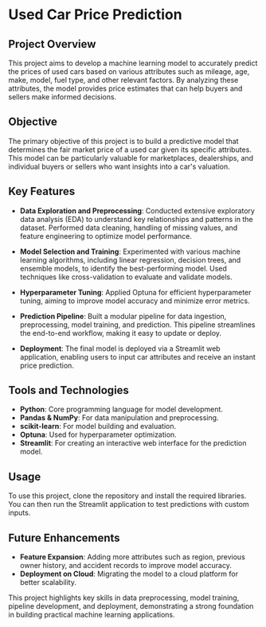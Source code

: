 # Used Car Price Prediction

## Project Overview
This project aims to develop a machine learning model to accurately predict the prices of used cars based on various attributes such as mileage, age, make, model, fuel type, and other relevant factors. By analyzing these attributes, the model provides price estimates that can help buyers and sellers make informed decisions.

## Objective
The primary objective of this project is to build a predictive model that determines the fair market price of a used car given its specific attributes. This model can be particularly valuable for marketplaces, dealerships, and individual buyers or sellers who want insights into a car's valuation.

## Key Features
- **Data Exploration and Preprocessing**: Conducted extensive exploratory data analysis (EDA) to understand key relationships and patterns in the dataset. Performed data cleaning, handling of missing values, and feature engineering to optimize model performance.
  
- **Model Selection and Training**: Experimented with various machine learning algorithms, including linear regression, decision trees, and ensemble models, to identify the best-performing model. Used techniques like cross-validation to evaluate and validate models.

- **Hyperparameter Tuning**: Applied Optuna for efficient hyperparameter tuning, aiming to improve model accuracy and minimize error metrics.

- **Prediction Pipeline**: Built a modular pipeline for data ingestion, preprocessing, model training, and prediction. This pipeline streamlines the end-to-end workflow, making it easy to update or deploy.

- **Deployment**: The final model is deployed via a Streamlit web application, enabling users to input car attributes and receive an instant price prediction.

## Tools and Technologies
- **Python**: Core programming language for model development.
- **Pandas & NumPy**: For data manipulation and preprocessing.
- **scikit-learn**: For model building and evaluation.
- **Optuna**: Used for hyperparameter optimization.
- **Streamlit**: For creating an interactive web interface for the prediction model.
  
## Usage
To use this project, clone the repository and install the required libraries. You can then run the Streamlit application to test predictions with custom inputs.

## Future Enhancements
- **Feature Expansion**: Adding more attributes such as region, previous owner history, and accident records to improve model accuracy.
- **Deployment on Cloud**: Migrating the model to a cloud platform for better scalability.
  
This project highlights key skills in data preprocessing, model training, pipeline development, and deployment, demonstrating a strong foundation in building practical machine learning applications.
